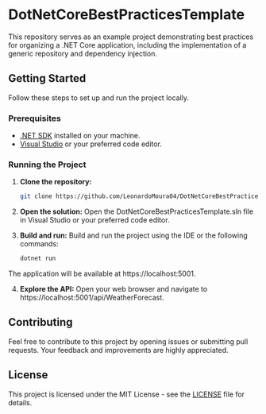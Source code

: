 # DotNetCoreBestPracticesTemplate

This repository serves as an example project demonstrating best practices for organizing a .NET Core application, including the implementation of a generic repository and dependency injection.

## Getting Started

Follow these steps to set up and run the project locally.

### Prerequisites

- [.NET SDK](https://dotnet.microsoft.com/download) installed on your machine.
- [Visual Studio](https://visualstudio.microsoft.com/) or your preferred code editor.

### Running the Project

1. **Clone the repository:**

   ```bash
   git clone https://github.com/LeonardoMoura04/DotNetCoreBestPracticesTemplate.git

2. **Open the solution:**
   Open the DotNetCoreBestPracticesTemplate.sln file in Visual Studio or your preferred code editor.

3. **Build and run:**
   Build and run the project using the IDE or the following commands:
   
   ```bash
   dotnet run

  The application will be available at https://localhost:5001.

4. **Explore the API:**
  Open your web browser and navigate to https://localhost:5001/api/WeatherForecast.

## Contributing
  Feel free to contribute to this project by opening issues or submitting pull requests. Your feedback and improvements are highly appreciated.

## License
  This project is licensed under the MIT License - see the [LICENSE](https://github.com/LeonardoMoura04/DotNetCoreBestPracticesTemplate/blob/main/LICENSE "Check the LICENSE") file for details.
